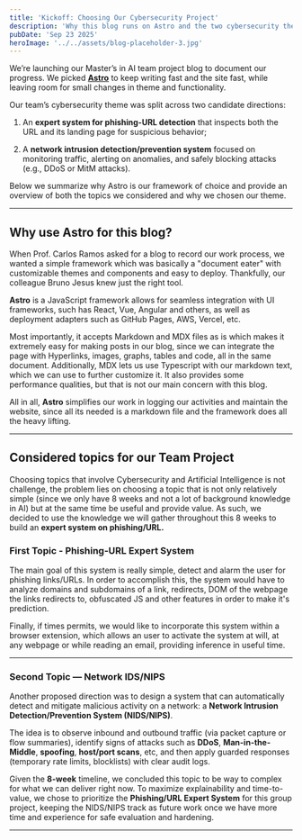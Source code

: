 ```yaml
---
title: 'Kickoff: Choosing Our Cybersecurity Project'
description: 'Why this blog runs on Astro and the two cybersecurity themes we evaluated for our team project'
pubDate: 'Sep 23 2025'
heroImage: '../../assets/blog-placeholder-3.jpg'
---
```


We’re launching our Master’s in AI team project blog to document our progress. We picked [**Astro**](https://astro.build/) to keep writing fast and the site fast, while leaving room for small changes in theme and functionality.

Our team’s cybersecurity theme was split across two candidate directions:

1. An **expert system for phishing-URL detection** that inspects both the URL and its landing page for suspicious behavior;

2. A **network intrusion detection/prevention system** focused on monitoring traffic, alerting on anomalies, and safely blocking attacks (e.g., DDoS or MitM attacks).

Below we summarize why Astro is our framework of choice and provide an overview of both the topics we considered and why we chosen our theme.

---
## Why use Astro for this blog?

When Prof. Carlos Ramos asked for a blog to record our work process, we wanted a simple framework which was basically a "document eater" with customizable themes and components and easy to deploy. Thankfully, our colleague Bruno Jesus knew just the right tool.

**Astro** is a JavaScript framework allows for seamless integration with UI frameworks, such has React, Vue, Angular and others, as well as deployment adapters such as GitHub Pages, AWS, Vercel, etc.

Most importantly, it accepts Markdown and MDX files as is which makes it extremely easy for making posts in our blog, since we can integrate the page with Hyperlinks, images, graphs, tables and code, all in the same document. Additionally, MDX lets us use Typescript with our markdown text, which we can use to further customize it. It also provides some performance qualities, but that is not our main concern with this blog.

All in all, **Astro** simplifies our work in logging our activities and maintain the website, since all its needed is a markdown file and the framework does all the heavy lifting.

---
## Considered topics for our Team Project

Choosing topics that involve Cybersecurity and Artificial Intelligence is not challenge, the problem lies on choosing a topic that is not only relatively simple (since we only have 8 weeks and not a lot of background knowledge in AI) but at the same time be useful and provide value. As such, we decided to use the knowledge we will gather throughout this 8 weeks to build an **expert system on phishing/URL.**
### First Topic - Phishing-URL Expert System

The main goal of this system is really simple, detect and alarm the user for phishing links/URLs. In order to accomplish this, the system would have to analyze domains and subdomains of a link, redirects, DOM of the webpage the links redirects to, obfuscated JS and other features in order to make it's prediction.

Finally, if times permits, we would like to incorporate this system within a browser extension, which allows an user to activate the system at will, at any webpage or while reading an email, providing inference in useful time.

---
### Second Topic — Network IDS/NIPS

Another proposed direction was to design a system that can automatically detect and mitigate malicious activity on a network: a **Network Intrusion Detection/Prevention System (NIDS/NIPS)**. 

The idea is to observe inbound and outbound traffic (via packet capture or flow summaries), identify signs of attacks such as **DDoS**, **Man-in-the-Middle**, **spoofing**, **host/port scans**, etc, and then apply guarded responses (temporary rate limits, blocklists) with clear audit logs.

Given the **8-week** timeline, we concluded this topic to be way to complex for what we can deliver right now. To maximize explainability and time-to-value, we chose to prioritize the **Phishing/URL Expert System** for this group project, keeping the NIDS/NIPS track as future work once we have more time and experience for safe evaluation and hardening.

---